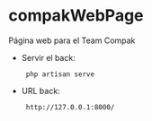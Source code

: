 # compakWebPage
Página web para el Team Compak

 - Servir el back:
 
        php artisan serve
        
 - URL back:
 
        http://127.0.0.1:8000/